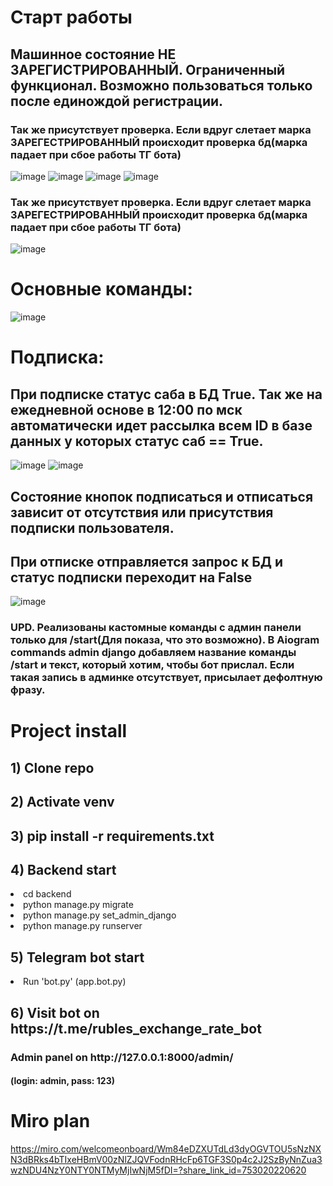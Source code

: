 <h1>Старт работы</h1>
<h2>Машинное состояние НЕ ЗАРЕГИСТРИРОВАННЫЙ. Ограниченный функционал. Возможно пользоваться только после единождой регистрации.</h2>
<h3>Так же присутствует проверка. Если вдруг слетает марка ЗАРЕГЕСТРИРОВАННЫЙ происходит проверка бд(марка падает при сбое работы ТГ бота)</h3>

![image](https://github.com/petrovkarmm/rubles_exchange_rate/assets/139163328/4e29b151-c774-4e24-9a68-e5b74a23dd49)
![image](https://github.com/petrovkarmm/rubles_exchange_rate/assets/139163328/43b60b81-a365-4fd6-a46d-19146861f239)
![image](https://github.com/petrovkarmm/rubles_exchange_rate/assets/139163328/51b319be-5a0e-480f-9a5d-b38606ad80db)
![image](https://github.com/petrovkarmm/rubles_exchange_rate/assets/139163328/f0e88282-b5d7-4014-9ea9-bcdf8984e461)

<h3>Так же присутствует проверка. Если вдруг слетает марка ЗАРЕГЕСТРИРОВАННЫЙ происходит проверка бд(марка падает при сбое работы ТГ бота)</h3>

![image](https://github.com/petrovkarmm/rubles_exchange_rate/assets/139163328/1886ef5d-bef3-4c02-aa2c-6842b4328d28)

<h1>Основные команды: </h1>

![image](https://github.com/petrovkarmm/rubles_exchange_rate/assets/139163328/8de5b81e-6ff9-4988-a6a1-0dc2e6786011)

<h1>Подписка: </h1>
<h2>При подписке статус саба в БД True. Так же на ежедневной основе в 12:00 по мск автоматически идет рассылка всем ID в базе данных у которых статус саб == True.</h2>

![image](https://github.com/petrovkarmm/rubles_exchange_rate/assets/139163328/3a6318e6-ecd7-40bb-a217-530fe5227752)
![image](https://github.com/petrovkarmm/rubles_exchange_rate/assets/139163328/c95017e6-d961-4c65-8881-124ec8435848)

<h2>Состояние кнопок подписаться и отписаться зависит от отсутствия или присутствия подписки пользователя.</h2>
<h2>При отписке отправляется запрос к БД и статус подписки переходит на False</h2>

![image](https://github.com/petrovkarmm/rubles_exchange_rate/assets/139163328/a7bf66b7-da76-4c07-96be-4709ddf7c2ef)

<h3>UPD. Реализованы кастомные команды с админ панели только для /start(Для показа, что это возможно). В Aiogram commands admin django добавляем название команды /start и текст, который хотим, чтобы бот прислал. Если такая запись в админке отсутствует, присылает дефолтную фразу.</h3>


<h1>Project install</h1>

<h2>1) Clone repo</h2>
<h2>2) Activate venv</h2>
<h2>3) pip install -r requirements.txt</h2>

<h2>4) Backend start</h2>

<li>cd backend</li>
<li>python manage.py migrate</li>
<li>python manage.py set_admin_django</li>
<li>python manage.py runserver</li>

<h2>5) Telegram bot start</h2>
<li>Run 'bot.py' (app.bot.py)</li>

<h2>6) Visit bot on https://t.me/rubles_exchange_rate_bot</h2>

<h3>Admin panel on http://127.0.0.1:8000/admin/</h3>
<h4>(login: admin, pass: 123)</h4>


<h1>Miro plan</h1>

https://miro.com/welcomeonboard/Wm84eDZXUTdLd3dyOGVTOU5sNzNXN3dBRks4bTIxeHBmV00zNlZJQVFodnRHcFp6TGF3S0p4c2J2SzByNnZua3wzNDU4NzY0NTY0NTMyMjIwNjM5fDI=?share_link_id=753020220620
